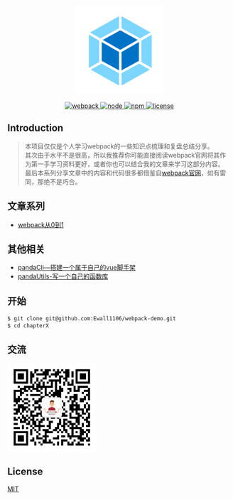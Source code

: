 <p align="center">
  <img width="200" height="200" src="https://raw.githubusercontent.com/Ewall1106/webpack-demo/master/docs/images/logo.png">
</p>

<p align="center">
  <a href="https://webpack.js.org/">
    <img src="https://img.shields.io/badge/webpack-4.41.5-brightgreen.svg" alt="webpack">
  </a>
  <a href="https://nodejs.org/en/">
    <img src="https://img.shields.io/badge/node-10.16.0-brightgreen.svg" alt="node">
  </a>
   <a href="https://www.npmjs.com/">
    <img src="https://img.shields.io/badge/npm-6.9.0-brightgreen.svg" alt="npm">
  </a>
  <a href="https://github.com/Ewall1106/webpack-demo/blob/master/LICENSE">
    <img src="https://img.shields.io/github/license/mashape/apistatus.svg" alt="license">
  </a>
</p>

## Introduction

> 本项目仅仅是个人学习webpack的一些知识点梳理和复盘总结分享。  
> 其次由于水平不是很高，所以我推荐你可能直接阅读webpack官网将其作为第一手学习资料更好，或者你也可以结合我的文章来学习这部分内容。  
> 最后本系列分享文章中的内容和代码很多都借鉴自[webpack官网](https://webpack.js.org/)，如有雷同，那绝不是巧合。

## 文章系列

- [webpack从0到1]()

## 其他相关

- [pandaCli—搭建一个属于自己的vue脚手架]()
- [pandaUtils-写一个自己的函数库]()

## 开始

```
$ git clone git@github.com:Ewall1106/webpack-demo.git
$ cd chapterX
```

## 交流
 <img width="200" height="200" src="https://raw.githubusercontent.com/Ewall1106/webpack-demo/master/docs/images/panda-code.jpg" alt="公众号">

## License

[MIT](https://github.com/Ewall1106/webpack-demo/blob/master/LICENSE)
